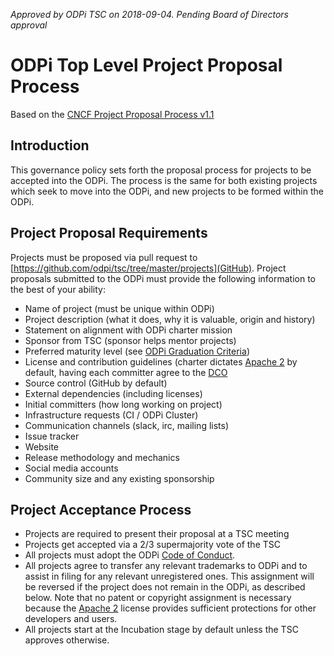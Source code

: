 *Approved by ODPi TSC on 2018-09-04. Pending Board of Directors approval*

# ODPi Top Level Project Proposal Process

Based on the [CNCF Project Proposal Process v1.1](https://github.com/CNCF/toc/blob/40abe6f81c2b46842a87d6c47cf4190f0d8c1856/process/project_proposals.adoc)

## Introduction

This governance policy sets forth the proposal process for projects to be accepted into the ODPi. The process is the same for both existing projects which seek to move into the ODPi, and new projects to be formed within the ODPi.

## Project Proposal Requirements

Projects must be proposed via pull request to [https://github.com/odpi/tsc/tree/master/projects](GitHub). Project proposals submitted to the ODPi must provide the following information to the best of your ability:

* Name of project (must be unique within ODPi)
* Project description (what it does, why it is valuable, origin and history)
* Statement on alignment with ODPi charter mission
* Sponsor from TSC (sponsor helps mentor projects)
* Preferred maturity level (see [ODPi Graduation Criteria](project_stages.md))
* License and contribution guidelines (charter dictates [Apache 2](https://spdx.org/licenses/Apache-2.0.html) by default, having each committer agree to the [DCO](https://developercertificate.org/)
* Source control (GitHub by default)
* External dependencies (including licenses)
* Initial committers (how long working on project)
* Infrastructure requests (CI / ODPi Cluster)
* Communication channels (slack, irc, mailing lists)
* Issue tracker
* Website
* Release methodology and mechanics
* Social media accounts
* Community size and any existing sponsorship

## Project Acceptance Process

* Projects are required to present their proposal at a TSC meeting
* Projects get accepted via a 2/3 supermajority vote of the TSC
* All projects must adopt the ODPi [Code of Conduct](code_of_conduct.md).
* All projects agree to transfer any relevant trademarks to ODPi and to assist in filing for any relevant unregistered ones. This assignment will be reversed if the project does not remain in the ODPi, as described below. Note that no patent or copyright assignment is necessary because the [Apache 2](https://spdx.org/licenses/Apache-2.0.html) license provides sufficient protections for other developers and users.
* All projects start at the Incubation stage by default unless the TSC approves otherwise.
